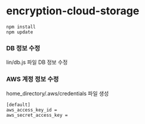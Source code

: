 # encryption-cloud-storage

```
npm install
npm update
```

### DB 정보 수정
lin/db.js 파일 DB 정보 수정
### AWS 계정 정보 수정
home_directory/.aws/credentials 파일 생성
```
[default]
aws_access_key_id = 
aws_secret_access_key = 
```




